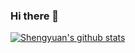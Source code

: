 ### Hi there 👋
[![Shengyuan's github stats](https://github-readme-stats.vercel.app/api?username=ShengyuanWang)](https://github.com/ShengyuanWang/github-readme-stats)
<!--
**ShengyuanWang/ShengyuanWang** is a ✨ _special_ ✨ repository because its `README.md` (this file) appears on your GitHub profile.

Here are some ideas to get you started:

- 🔭 I’m currently working on ...
- 🌱 I’m currently learning ...
- 👯 I’m looking to collaborate on ...
- 🤔 I’m looking for help with ...
- 💬 Ask me about ...
- 📫 How to reach me: ...
- 😄 Pronouns: ...
- ⚡ Fun fact: ...
-
-->
